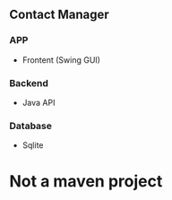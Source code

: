 ## Contact Manager

### APP
- Frontent (Swing GUI)

### Backend
- Java API

### Database
- Sqlite


# Not a maven project
